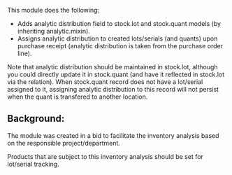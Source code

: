 This module does the following:

- Adds analytic distribution field to stock.lot and stock.quant models
  (by inheriting analytic.mixin).
- Assigns analytic distribution to created lots/serials (and quants)
  upon purchase receipt (analytic distribution is taken from the
  purchase order line).

Note that analytic distribution should be maintained in stock.lot,
although you could directly update it in stock.quant (and have it
reflected in stock.lot via the relation). When stock.quant record does
not have a lot/serial assigned to it, assigning analytic distribution to
this record will not persist when the quant is transfered to another
location.

## Background:

The module was created in a bid to facilitate the inventory analysis
based on the responsible project/department.

Products that are subject to this inventory analysis should be set for
lot/serial tracking.

